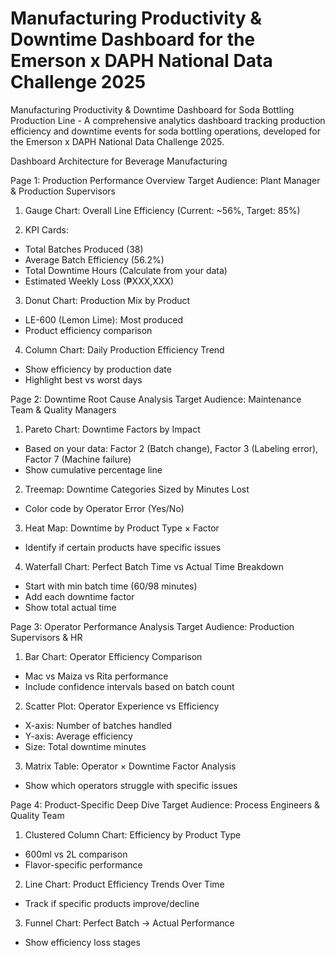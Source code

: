 # Manufacturing Productivity &amp; Downtime Dashboard for the Emerson x DAPH National Data Challenge 2025
Manufacturing Productivity &amp; Downtime Dashboard for Soda Bottling Production Line - A comprehensive analytics dashboard tracking production efficiency and downtime events for soda bottling operations, developed for the Emerson x DAPH National Data Challenge 2025.

Dashboard Architecture for Beverage Manufacturing

Page 1: Production Performance Overview
Target Audience: Plant Manager & Production Supervisors
1. Gauge Chart: Overall Line Efficiency (Current: ~56%, Target: 85%)

2. KPI Cards:
- Total Batches Produced (38)
- Average Batch Efficiency (56.2%)
- Total Downtime Hours (Calculate from your data)
- Estimated Weekly Loss (₱XXX,XXX)

3. Donut Chart: Production Mix by Product
- LE-600 (Lemon Lime): Most produced
- Product efficiency comparison

4. Column Chart: Daily Production Efficiency Trend
- Show efficiency by production date
- Highlight best vs worst days

Page 2: Downtime Root Cause Analysis
Target Audience: Maintenance Team & Quality Managers
1. Pareto Chart: Downtime Factors by Impact
- Based on your data: Factor 2 (Batch change), Factor 3 (Labeling error), Factor 7 (Machine failure)
- Show cumulative percentage line

2. Treemap: Downtime Categories Sized by Minutes Lost
- Color code by Operator Error (Yes/No)

3. Heat Map: Downtime by Product Type × Factor
- Identify if certain products have specific issues

4. Waterfall Chart: Perfect Batch Time vs Actual Time Breakdown
- Start with min batch time (60/98 minutes)
- Add each downtime factor
- Show total actual time

Page 3: Operator Performance Analysis
Target Audience: Production Supervisors & HR
1. Bar Chart: Operator Efficiency Comparison
- Mac vs Maiza vs Rita performance
- Include confidence intervals based on batch count

2. Scatter Plot: Operator Experience vs Efficiency
- X-axis: Number of batches handled
- Y-axis: Average efficiency
- Size: Total downtime minutes

3. Matrix Table: Operator × Downtime Factor Analysis
- Show which operators struggle with specific issues

Page 4: Product-Specific Deep Dive
Target Audience: Process Engineers & Quality Team

1. Clustered Column Chart: Efficiency by Product Type
- 600ml vs 2L comparison
- Flavor-specific performance

2. Line Chart: Product Efficiency Trends Over Time
- Track if specific products improve/decline

3. Funnel Chart: Perfect Batch → Actual Performance
- Show efficiency loss stages